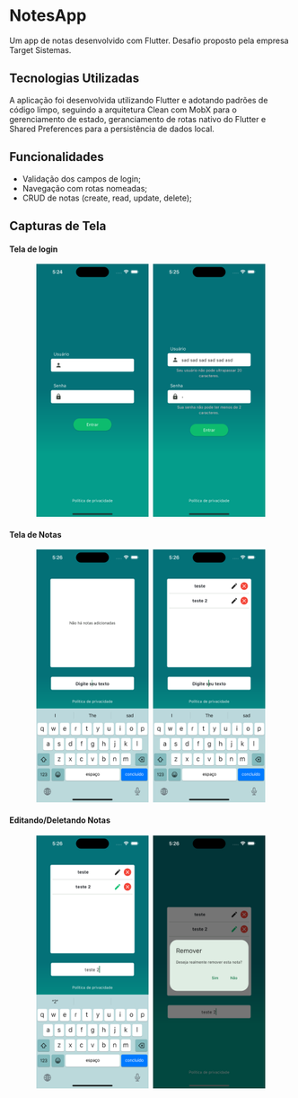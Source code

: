 # NotesApp

Um app de notas desenvolvido com Flutter. Desafio proposto pela empresa Target Sistemas.

## Tecnologias Utilizadas

A aplicação foi desenvolvida utilizando Flutter e adotando padrões de código limpo, seguindo a arquitetura Clean com MobX para o gerenciamento de estado, geranciamento de rotas nativo do Flutter e Shared Preferences para a persistência de dados local.

## Funcionalidades

- Validação dos campos de login;
- Navegação com rotas nomeadas;
- CRUD de notas (create, read, update, delete);

## Capturas de Tela

#### Tela de login

<div align="center">
	<img width="200" height="450" src="./screenshots/login.png"/>
    <span style="padding-left:5px"></span>
    <img width="200" height="450" src="./screenshots/login_validation.png"/>
</div>

#### Tela de Notas

<div align="center">
	<img width="200" height="450" src="./screenshots/notes_empty.png"/>
    <span style="padding-left:5px"></span>
    <img width="200" height="450" src="./screenshots/notes.png"/>
</div>

#### Editando/Deletando Notas

<div align="center">
    <img width="200" height="450" src="./screenshots/editing.png"/>
    <span style="padding-left:5px"></span>
    <img width="200" height="450" src="./screenshots/delete_dialog.png"/>
</div>
